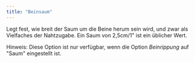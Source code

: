 ```yaml
---
title: "Beinsaum"
---
```


Legt fest, wie breit der Saum um die Beine herum sein wird, und zwar als Vielfaches der Nahtzugabe. Ein Saum von 2,5cm/1" ist ein üblicher Wert.

Hinweis: Diese Option ist nur verfügbar, wenn die Option _Beinrippung_ auf "Saum" eingestellt ist.
